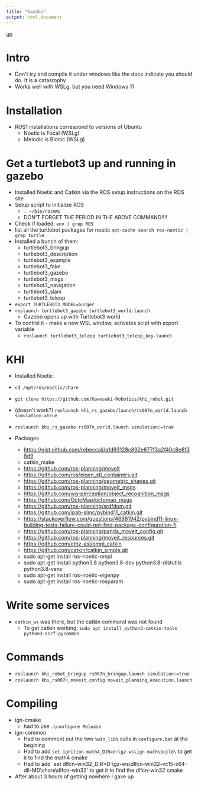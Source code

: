 ```yaml
---
title: "Gazebo"
output: html_document
---
```

[up](https://mikewise2718.github.io/markdowndocs/)

# Intro
- Don't try and compile it under windows like the docs indicate you should do. It is a catasrophy
- Works well with WSLg, but you need Windows 11

# Installation
- ROS1 installations correspond to versions of Ubuntu
    - Noetic is Focal (WSLg)
    - Melodic is Bionic (WSLg)

# Get a turtlebot3 up and running in gazebo
- Installed Noetic and Catkin via the ROS setup instructions on the ROS site
- Setup script to initialize ROS
    - `. ~/bin/ros`ws
    - DON'T FORGET THE PERIOD IN THE ABOVE COMMAND!!!!
- Check if loaded: `env | grep ROS`
- list all the turtlebot packages for noetic `apt-cache search ros-noetic | grep turtle`
- Installed a bunch of them:
    - turtlebot3_bringup
    - turtlebot3_description
    - turtlebot3_example
    - turtlebot3_fake
    - turtlebot3_gazebo
    - turtlebot3_msgs
    - turtlebot3_navigation 
    - turtlebot3_slam
    - turtlebot3_teleop
- `export TURTLEBOT3_MODEL=burger`
- `roslaunch turtlebot3_gazebo turtlebot3_world.launch`
    - Gazebo opens up with Turtlebot3 world
- To control it - make a new WSL window, activates scipt with export variable
    - `roslaunch turtlebot3_teleop turtlebot3_teleop_key.launch`


# KHI
- Installed Noetic
-  `cd /opt/ros/noetic/share`
-  `git clone https://github.com/Kawasaki-Robotics/khi_robot.git`
-  (doesn't work?) `roslaunch khi_rs_gazebo/launch/rs007n_world.launch simulation:=true`
-  `roslaunch khi_rs_gazebo rs007n_world.launch simulation:=true`

- Packages 
   - https://gist.github.com/rebeccali/a1d93128c892e677f3a2f40c8e6f38d9  
   - catkin_make
   - https://github.com/ros-planning/moveit
   - https://github.com/ros/eigen_stl_containers.git
   - https://github.com/ros-planning/geometric_shapes.git
   - https://github.com/ros-planning/moveit_msgs
   - https://github.com/wg-perception/object_recognition_msgs
   - https://github.com/OctoMap/octomap_msgs
   - https://github.com/ros-planning/srdfdom.git
   - https://github.com/ipab-slmc/pybind11_catkin.git
   - https://stackoverflow.com/questions/46961942/pybind11-linux-building-tests-failure-could-not-find-package-configuration-fi
   - https://github.com/ros-planning/panda_moveit_config.git
   - https://github.com/ros-planning/moveit_resources.git
   - https://github.com/ethz-asl/ompl_catkin
   - https://github.com/catkin/catkin_simple.git
   - sudo apt-get install ros-noetic-ompl
   - sudo apt-get install python3.8 python3.8-dev python3.8-distutils python3.8-venv
   - sudo apt-get install ros-noetic-eigenpy
   - sudo apt-get install ros-noetic-rosparam

# Write some services

- `catkin_ws` was there, but the catkin command was not found
    - To get catkin working: `sudo apt install python3-catkin-tools python3-osrf-pycommon`

# Commands
- `roslaunch khi_robot_bringup rs007n_bringup.launch simulation:=true`
- `roslaunch khi_rs007n_moveit_config moveit_planning_execution.launch`

# Compiling
- ign-cmake
    - had to use `.\configure Release`
-  ign-common
    - Had to comment out the two `%win_lib%` calls in `configure.bat` at the begining
    - Had to add `set ignition-math4_DIR=d:\gz-ws\ign-math\build\` to get it to find the math4 cmake
    - Had to add `set dlfcn-win32_DIR=D:\gz-ws\dlfcn-win32-vc15-x64-dll-MD\share\dlfcn-win32' to get it to find the dlfcn-win32 cmake
- After about 3 hours of getting nowhere I gave up
